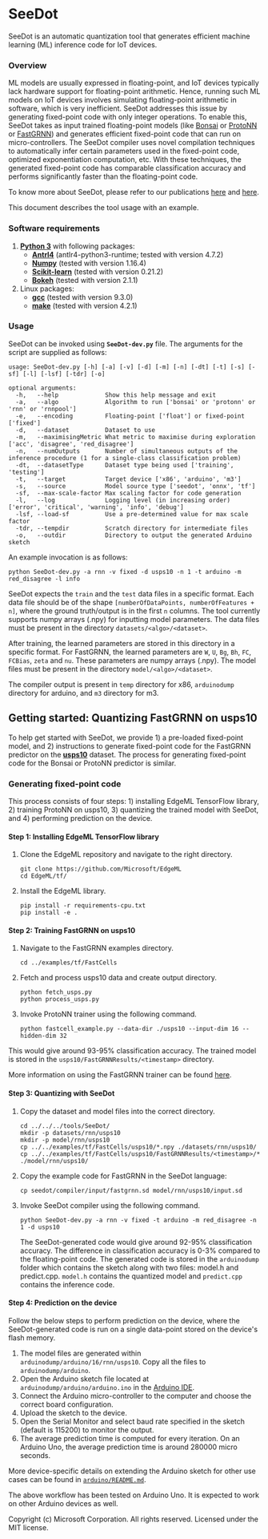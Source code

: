 # SeeDot

SeeDot is an automatic quantization tool that generates efficient machine learning (ML) inference code for IoT devices.

### **Overview**

ML models are usually expressed in floating-point, and IoT devices typically lack hardware support for floating-point arithmetic. Hence, running such ML models on IoT devices involves simulating floating-point arithmetic in software, which is very inefficient. SeeDot addresses this issue by generating fixed-point code with only integer operations. To enable this, SeeDot takes as input trained floating-point models (like [Bonsai](https://github.com/microsoft/EdgeML/blob/master/docs/publications/Bonsai.pdf) or [ProtoNN](https://github.com/microsoft/EdgeML/blob/master/docs/publications/ProtoNN.pdf) or [FastGRNN](https://github.com/microsoft/EdgeML/blob/master/docs/publications/FastGRNN.pdf)) and generates efficient fixed-point code that can run on micro-controllers. The SeeDot compiler uses novel compilation techniques to automatically infer certain parameters used in the fixed-point code, optimized exponentiation computation, etc. With these techniques, the generated fixed-point code has comparable classification accuracy and performs significantly faster than the floating-point code.

To know more about SeeDot, please refer to our publications [here](https://www.microsoft.com/en-us/research/publication/compiling-kb-sized-machine-learning-models-to-constrained-hardware/) and [here](https://www.microsoft.com/en-us/research/publication/shiftry-rnn-inference-in-2kb-of-ram/).

This document describes the tool usage with an example.

### **Software requirements**

1. [**Python 3**](https://www.python.org/) with following packages:
   - **[Antrl4](http://www.antlr.org/)** (antlr4-python3-runtime; tested with version 4.7.2)
   - **[Numpy](http://www.numpy.org/)** (tested with version 1.16.4)
   - **[Scikit-learn](https://scikit-learn.org/)** (tested with version 0.21.2)
   - **[Bokeh](https://bokeh.org/)** (tested with version 2.1.1)
2. Linux packages:
   - **[gcc](https://www.gnu.org/software/gcc/)** (tested with version 9.3.0)
   - **[make](https://www.gnu.org/software/make/)** (tested with version 4.2.1)

### **Usage**

SeeDot can be invoked using **`SeeDot-dev.py`** file. The arguments for the script are supplied as follows:

```
usage: SeeDot-dev.py [-h] [-a] [-v] [-d] [-m] [-n] [-dt] [-t] [-s] [-sf] [-l] [-lsf] [-tdr] [-o]

optional arguments:
  -h,   --help             Show this help message and exit
  -a,   --algo             Algorithm to run ['bonsai' or 'protonn' or 'rnn' or 'rnnpool']
  -e,   --encoding         Floating-point ['float'] or fixed-point ['fixed']
  -d,   --dataset          Dataset to use
  -m,   --maximisingMetric What metric to maximise during exploration ['acc', 'disagree', 'red_disagree']
  -n,   --numOutputs       Number of simultaneous outputs of the inference procedure (1 for a single-class classification problem)
  -dt,  --datasetType      Dataset type being used ['training', 'testing']
  -t,   --target           Target device ['x86', 'arduino', 'm3']
  -s,   --source           Model source type ['seedot', 'onnx', 'tf']
  -sf,  --max-scale-factor Max scaling factor for code generation
  -l,   --log              Logging level (in increasing order) ['error', 'critical', 'warning', 'info', 'debug']
  -lsf, --load-sf          Use a pre-determined value for max scale factor
  -tdr, --tempdir          Scratch directory for intermediate files
  -o,   --outdir           Directory to output the generated Arduino sketch
```

An example invocation is as follows:
```
python SeeDot-dev.py -a rnn -v fixed -d usps10 -n 1 -t arduino -m red_disagree -l info
```

SeeDot expects the `train` and the `test` data files in a specific format. Each data file should be of the shape `[numberOfDataPoints, numberOfFeatures + n]`, where the ground truth/output is in the first `n` columns. The tool currently supports numpy arrays (.npy) for inputting model parameters.
The data files must be present in the directory `datasets/<algo>/<dataset>`.

After training, the learned parameters are stored in this directory in a specific format. For FastGRNN, the learned parameters are `W`, `U`, `Bg`, `Bh`, `FC`, `FCBias`, `zeta` and `nu`. These parameters are numpy arrays (.npy). The model files must be present in the directory `model/<algo>/<dataset>`.

The compiler output is present in `temp` directory for x86, `arduinodump` directory for arduino, and `m3` directory for m3.

## Getting started: Quantizing FastGRNN on usps10

To help get started with SeeDot, we provide 1) a pre-loaded fixed-point model, and 2) instructions to generate fixed-point code for the FastGRNN predictor on the **[usps10](https://www.csie.ntu.edu.tw/~cjlin/libsvmtools/datasets/multiclass/)** dataset. The process for generating fixed-point code for the Bonsai or ProtoNN predictor is similar.

### Generating fixed-point code

This process consists of four steps: 1) installing EdgeML TensorFlow library, 2) training ProtoNN on usps10, 3) quantizing the trained model with SeeDot, and 4) performing prediction on the device.

#### **Step 1: Installing EdgeML TensorFlow library**

1. Clone the EdgeML repository and navigate to the right directory.
     ```
     git clone https://github.com/Microsoft/EdgeML
     cd EdgeML/tf/
     ```

2. Install the EdgeML library.
     ```
     pip install -r requirements-cpu.txt
     pip install -e .
     ```

#### **Step 2: Training FastGRNN on usps10**

1. Navigate to the FastGRNN examples directory.
     ```
     cd ../examples/tf/FastCells
     ```
     
2. Fetch and process usps10 data and create output directory.
     ```
     python fetch_usps.py
     python process_usps.py
     ```

3. Invoke ProtoNN trainer using the following command.
      ```
      python fastcell_example.py --data-dir ./usps10 --input-dim 16 --hidden-dim 32
      ```
  This would give around 93-95% classification accuracy. The trained model is stored in the `usps10/FastGRNNResults/<timestamp>` directory.

More information on using the FastGRNN trainer can be found [here](https://github.com/microsoft/EdgeML/tree/master/examples/tf/FastCells).

#### **Step 3: Quantizing with SeeDot**

1. Copy the dataset and model files into the correct directory.
     ```
     cd ../../../tools/SeeDot/
     mkdir -p datasets/rnn/usps10
     mkdir -p model/rnn/usps10
     cp ../../examples/tf/FastCells/usps10/*.npy ./datasets/rnn/usps10/
     cp ../../examples/tf/FastCells/usps10/FastGRNNResults/<timestamp>/* ./model/rnn/usps10/
     ```
2. Copy the example code for FastGRNN in the SeeDot language:
     ```
     cp seedot/compiler/input/fastgrnn.sd model/rnn/usps10/input.sd
     ```

3. Invoke SeeDot compiler using the following command.
      ```
      python SeeDot-dev.py -a rnn -v fixed -t arduino -m red_disagree -n 1 -d usps10
      ```

   The SeeDot-generated code would give around 92-95% classification accuracy. The difference in classification accuracy is 0-3% compared to the floating-point code. The generated code is stored in the `arduinodump` folder which contains the sketch along with two files: model.h and predict.cpp. `model.h` contains the quantized model and `predict.cpp` contains the inference code.

#### **Step 4: Prediction on the device**

Follow the below steps to perform prediction on the device, where the SeeDot-generated code is run on a single data-point stored on the device's flash memory.

1. The model files are generated within `arduinodump/arduino/16/rnn/usps10`. Copy all the files to `arduinodump/arduino`.
2. Open the Arduino sketch file located at `arduinodump/arduino/arduino.ino` in the [Arduino IDE](https://www.arduino.cc/en/main/software).
3. Connect the Arduino micro-controller to the computer and choose the correct board configuration.
4. Upload the sketch to the device.
5. Open the Serial Monitor and select baud rate specified in the sketch (default is 115200) to monitor the output.
6. The average prediction time is computed for every iteration. On an Arduino Uno, the average prediction time is around 280000 micro seconds.

More device-specific details on extending the Arduino sketch for other use cases can be found in [`arduino/README.md`](https://github.com/microsoft/EdgeML/blob/Feature/SeeDot/Tools/SeeDot/seedot/arduino/README.md).


The above workflow has been tested on Arduino Uno. It is expected to work on other Arduino devices as well.


Copyright (c) Microsoft Corporation. All rights reserved. Licensed under the MIT license.
